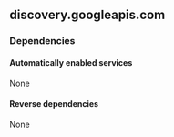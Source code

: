 ## discovery.googleapis.com

### Dependencies

#### Automatically enabled services

None

#### Reverse dependencies

None
